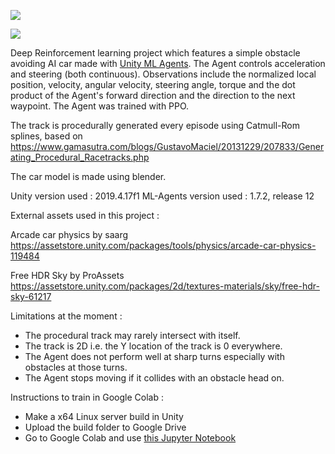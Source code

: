 ![](AI-car-demo1.gif)


![](AI-car-demo2.gif)


Deep Reinforcement learning project which features a simple obstacle avoiding AI car made with [Unity ML Agents](https://github.com/Unity-Technologies/ml-agents).
The Agent controls acceleration and steering (both continuous). Observations include the normalized local position, velocity, angular velocity, steering angle, torque and the dot product of the Agent's forward direction and the direction to the next waypoint. The Agent was trained with PPO.

The track is procedurally generated every episode using Catmull-Rom splines, based on https://www.gamasutra.com/blogs/GustavoMaciel/20131229/207833/Generating_Procedural_Racetracks.php

The car model is made using blender.

Unity version used : 2019.4.17f1
ML-Agents version used : 1.7.2, release 12


External assets used in this project :

Arcade car physics by saarg
https://assetstore.unity.com/packages/tools/physics/arcade-car-physics-119484

Free HDR Sky by ProAssets
https://assetstore.unity.com/packages/2d/textures-materials/sky/free-hdr-sky-61217



Limitations at the moment :

- The procedural track may rarely intersect with itself.
- The track is 2D i.e. the Y location of the track is 0 everywhere.
- The Agent does not perform well at sharp turns especially with obstacles at those turns.
- The Agent stops moving if it collides with an obstacle head on.

Instructions to train in Google Colab :
- Make a x64 Linux server build in Unity
- Upload the build folder to Google Drive
- Go to Google Colab and use [this Jupyter Notebook](UnityProjects_MLAgents.ipynb)
